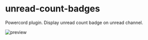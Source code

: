 # unread-count-badges
Powercord plugin. Display unread count badge on unread channel.

![preview](https://i.imgur.com/Y789JrI.png)
